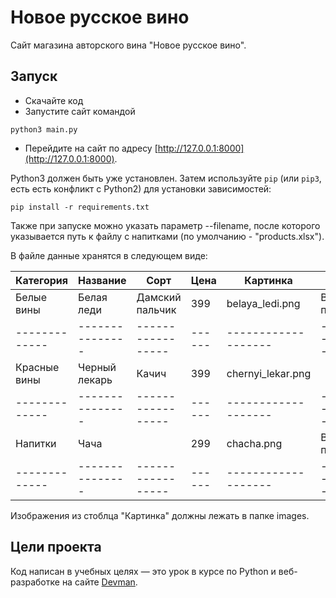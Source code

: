 # Новое русское вино

Сайт магазина авторского вина "Новое русское вино".

## Запуск

- Скачайте код
- Запустите сайт командой 
```
python3 main.py
```
- Перейдите на сайт по адресу [http://127.0.0.1:8000](http://127.0.0.1:8000).

Python3 должен быть уже установлен. 
Затем используйте `pip` (или `pip3`, есть есть конфликт с Python2) для установки зависимостей:
```
pip install -r requirements.txt
```

Также при запуске можно указать параметр --filename, после которого указывается путь к файлу с напитками (по умолчанию - "products.xlsx").

В файле данные хранятся в следующем виде:

Категория    | Название      | Сорт            | Цена | Картинка          | Акция                |
-------------|---------------|-----------------|------|-------------------|----------------------|
Белые вины   | Белая леди    | Дамский пальчик | 399  | belaya_ledi.png   | Выгодное предложение |
-------------|---------------|-----------------|------|-------------------|----------------------|
Красные вины | Черный лекарь | Качич           | 399  | chernyi_lekar.png |                      |
-------------|---------------|-----------------|------|-------------------|----------------------|
Напитки      | Чача          |                 | 299  | chacha.png        | Выгодное предложение |
-------------|---------------|-----------------|------|-------------------|----------------------|

Изображения из стоблца "Картинка" должны лежать в папке images.

## Цели проекта

Код написан в учебных целях — это урок в курсе по Python и веб-разработке на сайте [Devman](https://dvmn.org).
